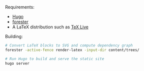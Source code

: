 Requirements:

- [Hugo](https://gohugo.io/installation/)
- [forester](https://sr.ht/~jonsterling/forester/)
- A LaTeX distribution such as [TeX Live](https://www.tug.org/texlive/)

Building:

```bash
# Convert LaTeX blocks to SVG and compute dependency graph
forester -active-fence render-latex -input-dir content/trees/

# Run Hugo to build and serve the static site
hugo server
```
